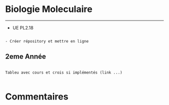 # Biologie Moleculaire

***

- UE PL2.18


```{note}

- Créer répository et mettre en ligne

```


## 2eme Année

```{note}

Tableu avec cours et crois si implémentés (link ...)


```

# Commentaires


<script src="https://utteranc.es/client.js"
        repo="Deugz/jb-Bio-Mol"
        issue-term="pathname"
        theme="github-light"
        crossorigin="anonymous"
        async>
</script>